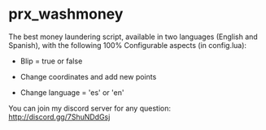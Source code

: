 # prx_washmoney

The best money laundering script, available in two languages ​​(English and Spanish),
with the following 100% Configurable aspects (in config.lua):

- Blip = true or false

- Change coordinates and add new points

- Change language = 'es' or 'en'

You can join my discord server for any question: http://discord.gg/7ShuNDdGsj
